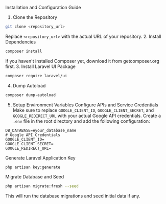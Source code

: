 
Installation and Configuration Guide
1. Clone the Repository
```bash
git clone <repository_url>
```
Replace `<repository_url>` with the actual URL of your repository.
2. Install Dependencies
```bash
composer install
```
If you haven't installed Composer yet, download it from getcomposer.org first.
3. Install Laravel UI Package
```bash
composer require laravel/ui
```
4. Dump Autoload
```bash
composer dump-autoload
```
5. Setup Environment Variables
Configure APIs and Service Credentials
Make sure to replace `GOOGLE_CLIENT_ID`, `GOOGLE_CLIENT_SECRET`, and `GOOGLE_REDIRECT_URL` with your actual Google API credentials.
Create a `.env` file in the root directory and add the following configuration:
```dotenv
DB_DATABASE=eyour_database_name
# Google API Credentials
GOOGLE_CLIENT_ID=
GOOGLE_CLIENT_SECRET=
GOOGLE_REDIRECT_URL=
```
Generate Laravel Application Key
```bash
php artisan key:generate
```
Migrate Database and Seed
```bash
php artisan migrate:fresh --seed
```
This will run the database migrations and seed initial data if any.

